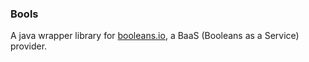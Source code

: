 ### Bools
A java wrapper library for [booleans.io](https://booleans.io), a BaaS (Booleans as a Service) provider.
